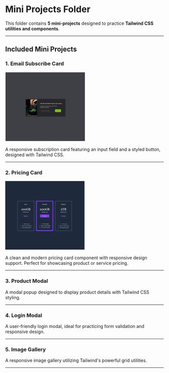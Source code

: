 # Mini Projects Folder

This folder contains **5 mini-projects** designed to practice **Tailwind CSS utilities and components**.

---

## Included Mini Projects

### 1. Email Subscribe Card

<img src="email-subscribe/images/email-subscribe.png" alt="Email Subscribe Card"  style="width: 50%; border: 1px solid #ccc;">

A responsive subscription card featuring an input field and a styled button, designed with Tailwind CSS.

---

### 2. Pricing Card
<img src="pricing-cards/images/pricing-cards.png" alt="Pricing Cards"  style="width: 50%; ">

A clean and modern pricing card component with responsive design support. Perfect for showcasing product or service pricing.

---

### 3. Product Modal

A modal popup designed to display product details with Tailwind CSS styling.

---

### 4. Login Modal

A user-friendly login modal, ideal for practicing form validation and responsive design.

---

### 5. Image Gallery

A responsive image gallery utilizing Tailwind's powerful grid utilities.

---
